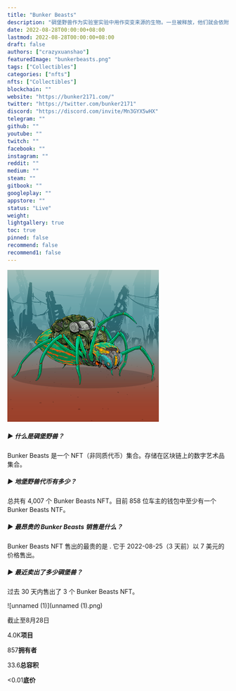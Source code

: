 ```yaml
---
title: "Bunker Beasts"
description: "碉堡野兽作为实验室实验中用作突变来源的生物。一旦被释放，他们就会依附于大猩猩复仇女神，无论走到哪里都跟着他们。Bunker 2171 的 6 个系列中的第 4 个"
date: 2022-08-28T00:00:00+08:00
lastmod: 2022-08-28T00:00:00+08:00
draft: false
authors: ["crazyxuanshao"]
featuredImage: "bunkerbeasts.png"
tags: ["Collectibles"]
categories: ["nfts"]
nfts: ["Collectibles"]
blockchain: ""
website: "https://bunker2171.com/"
twitter: "https://twitter.com/bunker2171"
discord: "https://discord.com/invite/Mn3GYX5wHX"
telegram: ""
github: ""
youtube: ""
twitch: ""
facebook: ""
instagram: ""
reddit: ""
medium: ""
steam: ""
gitbook: ""
googleplay: ""
appstore: ""
status: "Live"
weight: 
lightgallery: true
toc: true
pinned: false
recommend: false
recommend1: false
---
```

![unnamed](unnamed.png)

##### ▶ 什么是碉堡野兽？

Bunker Beasts 是一个 NFT（非同质代币）集合。存储在区块链上的数字艺术品集合。

##### ▶ 地堡野兽代币有多少？

总共有 4,007 个 Bunker Beasts NFT。目前 858 位车主的钱包中至少有一个 Bunker Beasts NTF。

##### ▶ 最昂贵的 Bunker Beasts 销售是什么？

Bunker Beasts NFT 售出的最贵的是 . 它于 2022-08-25（3 天前）以 7 美元的价格售出。

##### ▶ 最近卖出了多少碉堡兽？

过去 30 天内售出了 3 个 Bunker Beasts NFT。

![unnamed (1)](unnamed (1).png)

截止至8月28日

4.0K**项目**

857**拥有者**

33.6**总容积**

<0.01**底价**